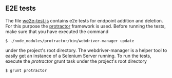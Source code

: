 ## E2E tests
The file [we2e-test.js](we2e-test.js) contains e2e tests for endpoint addition and deletion.
For this purpose the [protractor](http://angular.github.io/protractor) framework is used. Before running the tests,
make sure that you have executed the command
```
$ ./node_modules/protractor/bin/webdriver-manager update
```
under the project's root directory. The webdriver-manager is a helper tool to easily get an instance 
of a Selenium Server running. To run the tests, execute the _protractor_ grunt task under the project's 
root directory

```
$ grunt protractor
```